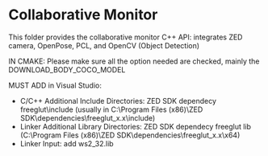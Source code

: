 # Collaborative Monitor
This folder provides the collaborative monitor C++ API: integrates ZED camera, OpenPose, PCL, and OpenCV (Object Detection)

IN CMAKE:
Please make sure all the option needed are checked, mainly the DOWNLOAD_BODY_COCO_MODEL 

MUST ADD in Visual Studio:
- C/C++ Additional Include Directories: ZED SDK dependecy freeglut\include (usually in C:\Program Files (x86)\ZED SDK\dependencies\freeglut_x.x\include)
- Linker Additional Library Directories: ZED SDK dependecy freeglut lib (C:\Program Files (x86)\ZED SDK\dependencies\freeglut_x.x\x64)
- Linker Input: add ws2_32.lib